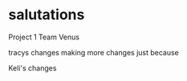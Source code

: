 # salutations
Project 1 Team Venus

tracys changes
making more changes just because

Keli's changes 

